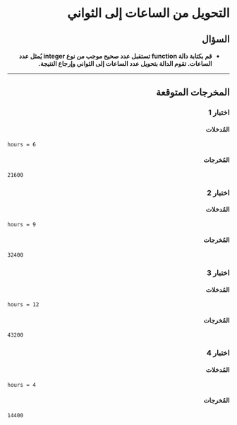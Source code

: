 # <div dir="rtl">التحويل من الساعات إلى الثواني</div>

## <div dir="rtl">السؤال</div>

<ul dir="rtl">
<li>
<b>
قم بكتابة دالة function تستقبل عدد صحيح موجب من نوع integer يُمثل عدد الساعات. تقوم الدالة بتحويل عدد الساعات إلى الثواني وإرجاع النتيجة.
</b>
</li>
</ul>

---

## <div dir="rtl">المخرجات المتوقعة</div>

### <div dir="rtl">اختبار 1</div>

#### <div dir="rtl">المُدخلات</div>

```text
hours = 6
```

#### <div dir="rtl">المُخرجات</div>

```text
21600
```

### <div dir="rtl">اختبار 2</div>

#### <div dir="rtl">المُدخلات</div>

```text
hours = 9
```

#### <div dir="rtl">المُخرجات</div>

```text
32400
```

### <div dir="rtl">اختبار 3</div>

#### <div dir="rtl">المُدخلات</div>

```text
hours = 12
```

#### <div dir="rtl">المُخرجات</div>

```text
43200
```

### <div dir="rtl">اختبار 4</div>

#### <div dir="rtl">المُدخلات</div>

```text
hours = 4
```

#### <div dir="rtl">المُخرجات</div>

```text
14400
```